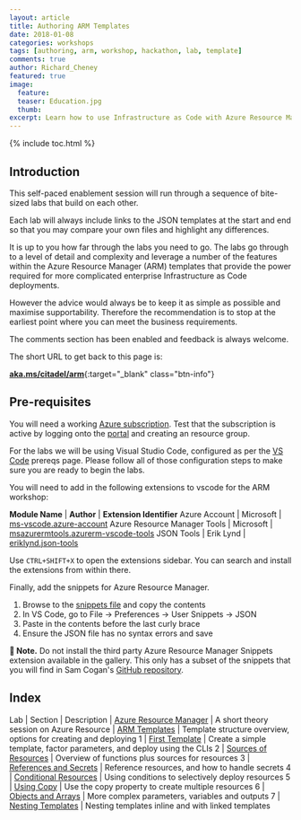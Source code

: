 ```yaml
---
layout: article
title: Authoring ARM Templates
date: 2018-01-08
categories: workshops
tags: [authoring, arm, workshop, hackathon, lab, template]
comments: true
author: Richard_Cheney
featured: true
image:
  feature: 
  teaser: Education.jpg
  thumb: 
excerpt: Learn how to use Infrastructure as Code with Azure Resource Manager template deployments.
---
```


{% include toc.html %}

## Introduction

This self-paced enablement session will run through a sequence of bite-sized labs that build on each other.

Each lab will always include links to the JSON templates at the start and end so that you may compare your own files and highlight any differences.

It is up to you how far through the labs you need to go.  The labs go through to a level of detail and complexity and leverage a number of the features within the Azure Resource Manager (ARM) templates that provide the power required for more complicated enterprise Infrastructure as Code deployments.

However the advice would always be to keep it as simple as possible and maximise supportability.  Therefore the recommendation is to stop at the earliest point where you can meet the business requirements.

The comments section has been enabled and feedback is always welcome.

The short URL to get back to this page is:

[**aka.ms/citadel/arm**](https://aka.ms/citadel/arm){:target="_blank" class="btn-info"}

## Pre-requisites

You will need a working [Azure subscription](/guides/subscription). Test that the subscription is active by logging onto the [portal](http://portal.azure.com) and creating an resource group.

For the labs we will be using Visual Studio Code, configured as per the [VS Code](/guides/vscode) prereqs page.  Please follow all of those configuration steps to make sure you are ready to begin the labs.

You will need to add in the following extensions to vscode for the ARM workshop:

**Module Name** | **Author** | **Extension Identifier**
Azure Account | Microsoft | [ms-vscode.azure-account](https://marketplace.visualstudio.com/items?itemName=ms-vscode.azure-account)
Azure Resource Manager Tools | Microsoft | [msazurermtools.azurerm-vscode-tools](https://marketplace.visualstudio.com/items?itemName=msazurermtools.azurerm-vscode-tools)
JSON Tools | Erik Lynd | [eriklynd.json-tools](https://marketplace.visualstudio.com/items?itemName=eriklynd.json-tools)

Use `CTRL+SHIFT+X` to open the extensions sidebar.  You can search and install the extensions from within there.

Finally, add the snippets for Azure Resource Manager.

1. Browse to the [snippets file](https://raw.githubusercontent.com/sam-cogan/azure-xplat-arm-tooling/master/VSCode/armsnippets.json) and copy the contents
2. In VS Code, go to File -> Preferences -> User Snippets -> JSON
3. Paste in the contents before the last curly brace
4. Ensure the JSON file has no syntax errors and save

**💬 Note.** Do not install the third party Azure Resource Manager Snippets extension available in the gallery.  This only has a subset of the snippets that you will find in Sam Cogan's [GitHub repository](https://github.com/sam-cogan/azure-xplat-arm-tooling/blob/master/VSCode/armsnippets.json).

## Index

Lab | Section | Description
| [Azure Resource Manager](/workshops/arm/theoryARM/) | A short theory session on Azure Resource
| [ARM Templates](/workshops/arm/theoryTemplates/) | Template structure overview, options for creating and deploying
1 | [First Template](/workshops/arm/arm-lab1-firstTemplate/) | Create a simple template, factor parameters, and deploy using the CLIs
2 | [Sources of Resources](/workshops/arm/arm-lab2-sourcesOfResources) | Overview of functions plus sources for resources
3 | [References and Secrets](/workshops/arm/arm-lab3-referencesAndSecrets) | Reference resources, and how to handle secrets
4 | [Conditional Resources](/workshops/arm/arm-lab4-conditionalResources) | Using conditions to selectively deploy resources
5 | [Using Copy](/workshops/arm/arm-lab5-usingCopy) | Use the copy property to create multiple resources
6 | [Objects and Arrays](/workshops/arm/arm-lab6-objectsAndArrays) | More complex parameters, variables and outputs
7 | [Nesting Templates](/workshops/arm/arm-lab7-nestingTemplates) | Nesting templates inline and with linked templates